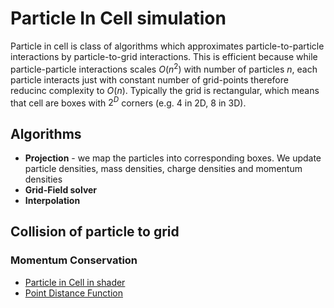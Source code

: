 # Particle In Cell simulation

Particle in cell is class of algorithms which approximates particle-to-particle interactions by particle-to-grid interactions. This is efficient because while particle-particle interactions scales $O(n^2)$ with number of particles $n$, each particle interacts just with constant number of grid-points therefore reducinc complexity to $O(n)$. Typically the grid is rectangular, which means that cell are boxes with $2^D$ corners (e.g. 4 in 2D, 8 in 3D).


## Algorithms

* **Projection** - we map the particles into corresponding boxes. We update particle densities, mass densities, charge densities and momentum densities
* **Grid-Field solver**
* **Interpolation**


## Collision of particle to grid



### Momentum Conservation






* [Particle in Cell in shader](https://www.shadertoy.com/view/XcB3zm)
* [Point Distance Function](https://www.shadertoy.com/view/XcSGzm)